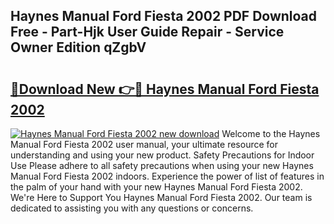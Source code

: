## Haynes Manual Ford Fiesta 2002 PDF Download Free - Part-Hjk User Guide Repair - Service Owner Edition qZgbV

# <h2><a href="http://cf27857.oget.top/?id=Haynes+Manual+Ford+Fiesta+2002">🔗Download New 👉🔴 Haynes Manual Ford Fiesta 2002</a></h2>

[![Haynes Manual Ford Fiesta 2002 new download](https://i.imgur.com/5g1atiW.png)](http://cf27857.oget.top/?id=Haynes+Manual+Ford+Fiesta+2002)
Welcome to the Haynes Manual Ford Fiesta 2002 user manual, your ultimate resource for understanding and using your new product. Safety Precautions for Indoor Use Please adhere to all safety precautions when using your new Haynes Manual Ford Fiesta 2002 indoors. Experience the power of list of features in the palm of your hand with your new Haynes Manual Ford Fiesta 2002. We're Here to Support You Haynes Manual Ford Fiesta 2002. Our team is dedicated to assisting you with any questions or concerns.
